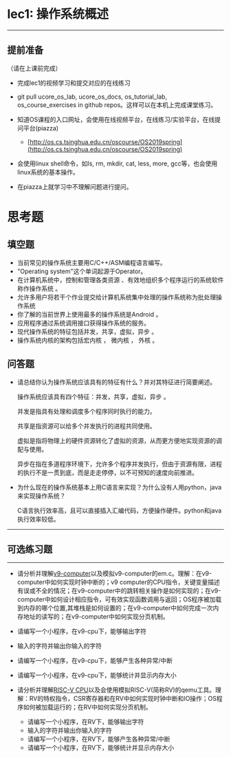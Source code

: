 # lec1: 操作系统概述

---

## **提前准备**

（请在上课前完成）

* 完成lec1的视频学习和提交对应的在线练习
* git pull ucore\_os\_lab, ucore\_os\_docs, os\_tutorial\_lab, os\_course\_exercises in github repos。这样可以在本机上完成课堂练习。
* 知道OS课程的入口网址，会使用在线视频平台，在线练习/实验平台，在线提问平台\(piazza\)
  * [http://os.cs.tsinghua.edu.cn/oscourse/OS2019spring](http://os.cs.tsinghua.edu.cn/oscourse/OS2019spring)


* 会使用linux shell命令，如ls, rm, mkdir, cat, less, more, gcc等，也会使用linux系统的基本操作。
* 在piazza上就学习中不理解问题进行提问。



# 思考题

## 填空题

* 当前常见的操作系统主要用C/C++/ASM编程语言编写。
* "Operating system"这个单词起源于Operator。
* 在计算机系统中，控制和管理各类资源 、有效地组织多个程序运行的系统软件称作操作系统 。
* 允许多用户将若干个作业提交给计算机系统集中处理的操作系统称为批处理操作系统
* 你了解的当前世界上使用最多的操作系统是Android 。
* 应用程序通过系统调用接口获得操作系统的服务。
* 现代操作系统的特征包括并发，共享，虚拟，异步 。
* 操作系统内核的架构包括宏内核 ， 微内核 ， 外核 。


## 问答题

- 请总结你认为操作系统应该具有的特征有什么？并对其特征进行简要阐述。

  操作系统应该具有四个特征：并发，共享，虚拟，异步 。

  并发是指具有处理和调度多个程序同时执行的能力。

  共享是指资源可以给多个并发执行的进程共同使用。

  虚拟是指将物理上的硬件资源转化了虚拟的资源，从而更方便地实现资源的调配与使用。

  异步在指在多道程序环境下，允许多个程序并发执行，但由于资源有限，进程的执行不是一贯到底，而是走走停停，以不可预知的速度向前推进。


- 为什么现在的操作系统基本上用C语言来实现？为什么没有人用python，java来实现操作系统？

  C语言执行效率高，且可以直接插入汇编代码，方便操作硬件。python和java执行效率较低。

---

## 可选练习题

---

- 请分析并理解[v9\-computer](https://github.com/chyyuu/os_tutorial_lab/blob/master/v9_computer/docs/v9_computer.md)以及模拟v9\-computer的em.c。理解：在v9\-computer中如何实现时钟中断的；v9 computer的CPU指令，关键变量描述有误或不全的情况；在v9\-computer中的跳转相关操作是如何实现的；在v9\-computer中如何设计相应指令，可有效实现函数调用与返回；OS程序被加载到内存的哪个位置,其堆栈是如何设置的；在v9\-computer中如何完成一次内存地址的读写的；在v9\-computer中如何实现分页机制。


- 请编写一个小程序，在v9-cpu下，能够输出字符


- 输入的字符并输出你输入的字符


- 请编写一个小程序，在v9-cpu下，能够产生各种异常/中断


- 请编写一个小程序，在v9-cpu下，能够统计并显示内存大小



- 请分析并理解[RISC-V CPU](http://www.riscvbook.com/chinese/)以及会使用模拟RISC\-V(简称RV)的qemu工具。理解：RV的特权指令，CSR寄存器和在RV中如何实现时钟中断和IO操作；OS程序如何被加载运行的；在RV中如何实现分页机制。
  - 请编写一个小程序，在RV下，能够输出字符
  - 输入的字符并输出你输入的字符
  - 请编写一个小程序，在RV下，能够产生各种异常/中断
  - 请编写一个小程序，在RV下，能够统计并显示内存大小
